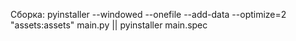 Сборка: pyinstaller --windowed --onefile --add-data --optimize=2 "assets:assets" main.py || pyinstaller main.spec